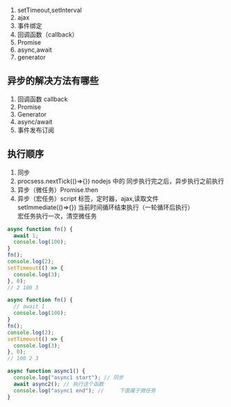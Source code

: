 1. setTimeout,setInterval
2. ajax
3. 事件绑定
4. 回调函数（callback）
5. Promise
6. async,await
7. generator

## 异步的解决方法有哪些

1. 回调函数 callback
2. Promise
3. Generator
4. async/await
5. 事件发布订阅

## 执行顺序

1. 同步
2. procsess.nextTick(()=>{}) nodejs 中的 同步执行完之后，异步执行之前执行
3. 异步（微任务）Promise.then
4. 异步（宏任务）script 标签，定时器，ajax,读取文件  
   setImmediate(()=>{}) 当前时间循环结束执行（一轮循环后执行）  
   宏任务执行一次，清空微任务

```javascript
async function fn() {
  await 1;
  console.log(100);
}
fn();
console.log(2);
setTimeout(() => {
  console.log(3);
}, 0);
// 2 100 3

async function fn() {
  // await 1
  console.log(100);
}
fn();
console.log(2);
setTimeout(() => {
  console.log(3);
}, 0);
// 100 2 3

async function async1() {
  console.log("async1 start"); // 同步
  await async2(); // 执行这个函数
  console.log("async1 end"); //     下面属于微任务
}
```
